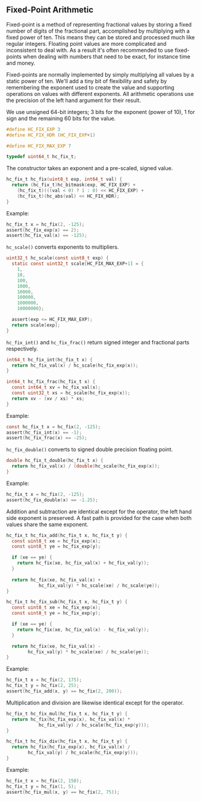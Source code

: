 ## Fixed-Point Arithmetic
Fixed-point is a method of representing fractional values by storing a fixed number of digits of the fractional part, accomplished by multiplying with a fixed power of ten. This means they can be stored and processed much like regular integers. Floating point values are more complicated and inconsistent to deal with. As a result it's often recommended to use fixed-points when dealing with numbers that need to be exact, for instance time and money.

Fixed-points are normally implemented by simply multiplying all values by a static power of ten. We'll add a tiny bit of flexibility and safety by remembering the exponent used to create the value and supporting operations on values with different exponents. All arithmetic operations use the precision of the left hand argument for their result.

We use unsigned 64-bit integers; 3 bits for the exponent (power of 10), 1 for sign and the remaining 60 bits for the value.

```C
#define HC_FIX_EXP 3
#define HC_FIX_HDR (HC_FIX_EXP+1)

#define HC_FIX_MAX_EXP 7

typedef uint64_t hc_fix_t;
```

The constructor takes an exponent and a pre-scaled, signed value.

```C
hc_fix_t hc_fix(uint8_t exp, int64_t val) {
  return (hc_fix_t)hc_bitmask(exp, HC_FIX_EXP) +
    (hc_fix_t)(((val < 0) ? 1 : 0) << HC_FIX_EXP) +
    (hc_fix_t)(hc_abs(val) << HC_FIX_HDR);
}
```

Example:
```C
hc_fix_t x = hc_fix(2, -125);
assert(hc_fix_exp(x) == 2);
assert(hc_fix_val(x) == -125);
```

`hc_scale()` converts exponents to multipliers.

```C
uint32_t hc_scale(const uint8_t exp) {
  static const uint32_t scale[HC_FIX_MAX_EXP+1] = {
    1,
    10,
    100,
    1000,
    10000,
    100000,
    1000000,
    10000000};

  assert(exp <= HC_FIX_MAX_EXP);
  return scale[exp];
}
```

`hc_fix_int()` and `hc_fix_frac()` return signed integer and fractional parts respectively.

```C
int64_t hc_fix_int(hc_fix_t x) {
  return hc_fix_val(x) / hc_scale(hc_fix_exp(x));
}

int64_t hc_fix_frac(hc_fix_t x) {
  const int64_t xv = hc_fix_val(x);
  const uint32_t xs = hc_scale(hc_fix_exp(x));
  return xv - (xv / xs) * xs;
}
```

Example:
```C
const hc_fix_t x = hc_fix(2, -125);
assert(hc_fix_int(x) == -1);
assert(hc_fix_frac(x) == -25);
```

`hc_fix_double()` converts to signed double precision floating point.

```C
double hc_fix_t_double(hc_fix_t x) {
  return hc_fix_val(x) / (double)hc_scale(hc_fix_exp(x));
}
```

Example:
```C
hc_fix_t x = hc_fix(2, -125);
assert(hc_fix_double(x) == -1.25);
```

Addition and subtraction are identical except for the operator, the left hand side exponent is preserved. A fast path is provided for the case when both values share the same exponent.

```C
hc_fix_t hc_fix_add(hc_fix_t x, hc_fix_t y) {
  const uint8_t xe = hc_fix_exp(x);
  const uint8_t ye = hc_fix_exp(y);

  if (xe == ye) {
    return hc_fix(xe, hc_fix_val(x) + hc_fix_val(y));
  }
    
  return hc_fix(xe, hc_fix_val(x) +
		    hc_fix_val(y) * hc_scale(xe) / hc_scale(ye));
}
```

```C
hc_fix_t hc_fix_sub(hc_fix_t x, hc_fix_t y) {
  const uint8_t xe = hc_fix_exp(x);
  const uint8_t ye = hc_fix_exp(y);

  if (xe == ye) {
    return hc_fix(xe, hc_fix_val(x) - hc_fix_val(y));
  }

  return hc_fix(xe, hc_fix_val(x) -
		hc_fix_val(y) * hc_scale(xe) / hc_scale(ye));
}
```

Example:
```C
hc_fix_t x = hc_fix(2, 175);
hc_fix_t y = hc_fix(2, 25);
assert(hc_fix_add(x, y) == hc_fix(2, 200));
```

Multiplication and division are likewise identical except for the operator.

```C
hc_fix_t hc_fix_mul(hc_fix_t x, hc_fix_t y) {
  return hc_fix(hc_fix_exp(x), hc_fix_val(x) *
		    hc_fix_val(y) / hc_scale(hc_fix_exp(y)));
}
```

```C
hc_fix_t hc_fix_div(hc_fix_t x, hc_fix_t y) {
  return hc_fix(hc_fix_exp(x), hc_fix_val(x) /
		hc_fix_val(y) / hc_scale(hc_fix_exp(y)));
}
```

Example:
```C
hc_fix_t x = hc_fix(2, 150);
hc_fix_t y = hc_fix(1, 5);
assert(hc_fix_mul(x, y) == hc_fix(2, 75));
```